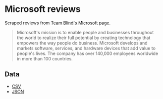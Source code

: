 # Microsoft reviews

Scraped reviews from [Team Blind's Microsoft page](https://www.teamblind.com/company/microsoft/).

> Microsoft's mission is to enable people and businesses throughout the world to realize their full potential by creating technology that empowers the way people do business. Microsoft develops and markets software, services, and hardware devices that add value to people's lives. The company has over 140,000 employees worldwide in more than 100 countries.

## Data

- [CSV](microsoft-data.csv)
- [JSON](microsoft-data.json)
